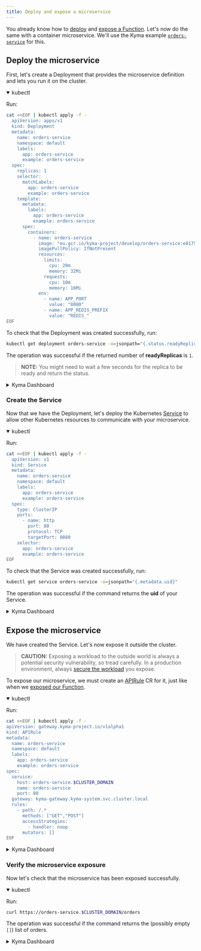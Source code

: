 ```yaml
---
title: Deploy and expose a microservice
---
```


You already know how to [deploy](02-deploy-expose-function.md#create-a-function) and [expose a Function](02-deploy-expose-function.md#expose-the-function). Let's now do the same with a container microservice.
We'll use the Kyma example [`orders-service`](https://github.com/kyma-project/examples/blob/master/orders-service/README.md) for this.

## Deploy the microservice

First, let's create a Deployment that provides the microservice definition and lets you run it on the cluster.

<div tabs name="Create a microservice Deployment" group="deploy-expose-microservice">
  <details open>
  <summary label="kubectl">
  kubectl
  </summary>

Run:

```bash
cat <<EOF | kubectl apply -f -
  apiVersion: apps/v1
  kind: Deployment
  metadata:
    name: orders-service
    namespace: default
    labels:
      app: orders-service
      example: orders-service
  spec:
    replicas: 1
    selector:
      matchLabels:
        app: orders-service
        example: orders-service
    template:
      metadata:
        labels:
          app: orders-service
          example: orders-service
      spec:
        containers:
          - name: orders-service
            image: "eu.gcr.io/kyma-project/develop/orders-service:e8175c63"
            imagePullPolicy: IfNotPresent
            resources:
              limits:
                cpu: 20m
                memory: 32Mi
              requests:
                cpu: 10m
                memory: 16Mi
            env:
              - name: APP_PORT
                value: "8080"
              - name: APP_REDIS_PREFIX
                value: "REDIS_"
EOF
```

To check that the Deployment was created successfully, run:
```bash
kubectl get deployment orders-service -o=jsonpath="{.status.readyReplicas}"
```

The operation was successful if the returned number of **readyReplicas** is `1`.

> **NOTE:** You might need to wait a few seconds for the replica to be ready and return the status.

  </details>
  <details>
  <summary label="Kyma Dashboard">
  Kyma Dashboard
  </summary>

1. From the left navigation, go to **Deployments**.
2. Click on **Create Deployment +**.
3. Choose the **Advanced** view and provide the following parameters:
    - **Name**: `orders-service`
    - **Labels**: add labels `app` and `example` and set their values to `orders-service`
    - **Containers**: enter Docker image `eu.gcr.io/kyma-project/develop/orders-service:68a58069`
    - Check the **Expose a separate Service** box to create a Service for your Deployment and skip the [next Section](03-deploy-expose-microservice.md#create-the-service)
    - **Port**: `80`
    - **Target Port**: `8080`

    _Optionally_, to save resources, modify these parameters:
    - **Memory requests**: `10Mi`
    - **Memory limits**: `32Mi`
    - **CPU requests (m)**: `16m`
    - **CPU limits (m)**: `20m`  
  
4. Click **Create**.

The operation was successful if the Pod **Status** for the Deployment is `RUNNING`.
  </details>
</div>

### Create the Service

Now that we have the Deployment, let's deploy the Kubernetes [Service](https://kubernetes.io/docs/concepts/services-networking/service/) to allow other Kubernetes resources to communicate with your microservice.

<div tabs name="Create a Service" group="deploy-expose-microservice">
  <details open>
  <summary label="kubectl">
  kubectl
  </summary>

Run:

```bash
cat <<EOF | kubectl apply -f -
  apiVersion: v1
  kind: Service
  metadata:
    name: orders-service
    namespace: default
    labels:
      app: orders-service
      example: orders-service
  spec:
    type: ClusterIP
    ports:
      - name: http
        port: 80
        protocol: TCP
        targetPort: 8080
    selector:
      app: orders-service
      example: orders-service
EOF
```

To check that the Service was created successfully, run:

```bash
kubectl get service orders-service -o=jsonpath="{.metadata.uid}"
```

The operation was successful if the command returns the **uid** of your Service.

  </details>
  <details>
  <summary label="Kyma Dashboard">
  Kyma Dashboard
  </summary>

As you've already [created the Kubernetes Service with the microservice](03-deploy-expose-microservice.md#deploy-the-microservice), skip this part.

<!--
//TODO: Functionality not added yet. Check with Hasselhoffs in a while.
If you created the Service at the previous step while creating the Deployment, skip this section. Otherwise, you must now create the Service.

1. From the left navigation, go to **Services**.
2. Click on **Create Service +**.
3. ...

The operation was successful if ... .
--->
  </details>
</div>

## Expose the microservice

We have created the Service. Let's now expose it outside the cluster.

> **CAUTION:** Exposing a workload to the outside world is always a potential security vulnerability, so tread carefully. In a production environment, always [secure the workload](../03-tutorials/00-api-exposure/apix-03-expose-and-secure-service.md) you expose.

To expose our microservice, we must create an [APIRule](../05-technical-reference/00-custom-resources/apix-01-apirule.md) CR for it, just like when we [exposed our Function](02-deploy-expose-function.md#expose-the-function).

<div tabs name="Expose the microservice" group="deploy-expose-microservice">
  <details open>
  <summary label="kubectl">
  kubectl
  </summary>

Run:

```bash
cat <<EOF | kubectl apply -f -
apiVersion: gateway.kyma-project.io/v1alpha1
kind: APIRule
metadata:
  name: orders-service
  namespace: default
  labels:
    app: orders-service
    example: orders-service
spec:
  service:
    host: orders-service.$CLUSTER_DOMAIN
    name: orders-service
    port: 80
  gateway: kyma-gateway.kyma-system.svc.cluster.local
  rules:
    - path: /.*
      methods: ["GET","POST"]
      accessStrategies:
        - handler: noop
      mutators: []
EOF
```

  </details>
  <details>
  <summary label="Kyma Dashboard">
  Kyma Dashboard
  </summary>

1. Using the left navigation, go to **Discovery and Network** > **Services** and select your Service.
2. In your Services's view, click on **Create API Rule +**.
3. Provide the **Name** (`orders-service`) and **Subdomain** (`orders-service`) and click **Create**.

> **NOTE:** Alternatively, from the left navigation go to **Discovery and Network** > **API Rules**, click on **Create API Rule +**, and continue with step 2, selecting the appropriate **Service** from the dropdown menu.
  </details>
</div>

### Verify the microservice exposure

Now let's check that the microservice has been exposed successfully.

<div tabs name="Verify microservice exposure" group="deploy-expose-microservice">
  <details open>
  <summary label="kubectl">
  kubectl
  </summary>

Run:

```bash
curl https://orders-service.$CLUSTER_DOMAIN/orders
```

The operation was successful if the command returns the (possibly empty `[]`) list of orders.

  </details>
  <details>
  <summary label="Kyma Dashboard">
  Kyma Dashboard
  </summary>

1. From your Services's view, get the APIRule's **Host**.

   > **NOTE:** Alternatively, from the left navigation go to **APIRules** and get the **Host** URL from there.

2. Paste this **Host** in your browser and add the `/orders` suffix to the end of it, like this: `{HOST}/orders`. Open it.

The operation was successful if the page shows the (possibly empty `[]`) list of orders.
  </details>
</div>

